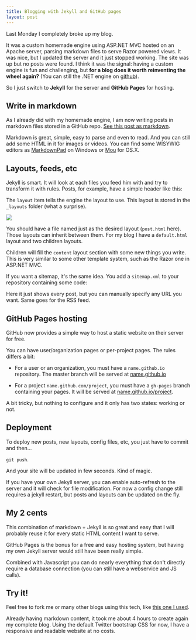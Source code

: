 ```yaml
---
title: Blogging with Jekyll and GitHub pages
layout: post
---
```

Last Monday I completely broke up my blog.

It was a custom homemade engine using ASP.NET MVC hosted on an Apache server, parsing markdown files to serve Razor powered views. It was nice, but I updated the server and it just stopped working. The site was up but no posts were found. I think it was the signal: having a custom engine is fun and challenging, but **for a blog does it worth reinventing the wheel again?** (You can still the .NET engine on [github](https://github.com/Valryon/valryon.github.io/tree/asp.net-mvc)).

So I just switch to **Jekyll** for the server and **GitHub Pages** for hosting.

## Write in markdown

As I already did with my homemade engine, I am now writing posts in markdown files stored in a GitHub repo. [See this post as markdown](https://github.com/Valryon/valryon.github.io/blob/master/_posts/2013-04-08-blogging-with-jekyll-and-github-pages.md).

Markdown is great, simple, easy to parse and even to read. And you can still add some HTML in it for images or videos. You can find some WISYWIG editors as [MarkdownPad](http://markdownpad.com/) on Windows or [Mou](http://mouapp.com/) for OS.X.

## Layouts, feeds, etc

Jekyll is smart. It will look at each files you feed him with and try to transform it with rules.
Posts, for example, have a simple header like this:

<script src="https://gist.github.com/Valryon/5335230.js"></script>

The `layout` item tells the engine the layout to use. This layout is stored in the ``_layouts`` folder (what a surprise).

<img src="{{site.url}}/static/content/posts/2013-04-08/blog_layouts.png" />

You should have a file named just as the desired layout (``post.html`` here). Those layouts can inherit between them. For my blog I have a ``default.html`` layout and two children layouts.

Children will fill the ``content`` layout section with some new things you write. This is very similar to some other template system, such as the Razor one in ASP.NET MVC.

If you want a sitemap, it's the same idea. You add a ``sitemap.xml`` to your repository containing some code:

<script src="https://gist.github.com/Valryon/5335214.js"></script>

Here it just shows every post, but you can manually specify any URL you want. Same goes for the RSS feed.

## GitHub Pages hosting

GitHub now provides a simple way to host a static website on their server for free.

You can have user/organization pages or per-project pages. The rules differs a bit:

- For a user or an organization, you must have a ``name.github.io`` repository. The master branch will be served at [name.github.io](name.github.io)

- For a project ``name.github.com/project``, you must have a ``gh-pages`` branch containing your pages. It will be served at [name.github.io/project](name.github.io/project).

A bit tricky, but nothing to configure and it only has two states: working or not.

## Deployment

To deploy new posts, new layouts, config files, etc, you just have to commit and then...

``git push``.

And your site will be updated in few seconds. Kind of magic.

If you have your own Jekyll server, you can enable auto-refresh to the server and it will check for file modification. For now a config change still requires a jekyll restart, but posts and layouts can be updated on the fly.

## My 2 cents

This combination of markdown + Jekyll is so great and easy that I will probably reuse it for every static HTML content I want to serve.

GitHub Pages is the bonus for a free and easy hosting system, but having my own Jekyll server would still have been really simple.

Combined with Javascript you can do nearly everything that don't directly require a database connection (you can still have a webservice and JS calls).

## Try it!

Feel free to fork me or many other blogs using this tech, like [this one I used](https://github.com/FlorianWolters/florianwolters.github.com).

Already having markdown content, it took me about 4 hours to create again my complete blog. Using the default Twitter bootstrap CSS for now, I have a responsive and readable website at no costs.
